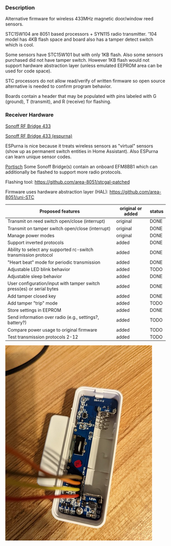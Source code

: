 ### Description
Alternative firmware for wireless 433MHz magnetic door/window reed sensors.

STC15W104 are 8051 based processors + SYN115 radio transmitter.
'104 model has 4KB flash space and board also has a tamper detect switch which is cool.

Some sensors have STC15W101 but with only 1KB flash. Also some sensors purchased did not have tamper switch.
However 1KB flash would not support hardware abstraction layer (unless emulated EEPROM area can be used for code space).

STC processors do not allow read/verify of written firmware so open source alternative is needed to confirm program behavior.

Boards contain a header that may be populated with pins labeled with G (ground), T (transmit), and R (receive) for flashing.

### Receiver Hardware
[Sonoff RF Bridge 433](https://tasmota.github.io/docs/devices/Sonoff-RF-Bridge-433/ "Sonoff Bridge 433 MHz")

[Sonoff RF Bridge 433 (espurna)](https://github.com/xoseperez/espurna "ESPurna")

ESPurna is nice because it treats wireless sensors as "virtual" sensors (show up as permanent switch entities in Home Assistant).
Also ESPurna can learn unique sensor codes.

[Portisch](https://github.com/Portisch/RF-Bridge-EFM8BB1 "Portisch")
Some Sonoff Bridge(s) contain an onboard EFM8BB1 which can additionally be flashed to support more radio protocols.


Flashing tool:
https://github.com/area-8051/stcgal-patched

Firmware uses hardware abstraction layer (HAL):
https://github.com/area-8051/uni-STC

| Proposed features | original or added | status |
| ------------- | ------------- | ------------- |
| Transmit on reed switch open/close (interrupt)  | original  | DONE |
| Transmit on tamper switch open/close (interrupt)  | original  | DONE |
| Manage power modes  | original  | DONE |
| Support inverted protocols  | added  | DONE |
| Ability to select any supported rc-switch transmission protocol  | added  | DONE |
| "Heart beat" mode for periodic transmission   | added  | DONE |
| Adjustable LED blink behavior   | added  | TODO |
| Adjustable sleep behavior  | added  | DONE |
| User configuration/input with tamper switch press(es) or serial bytes  | added  | DONE |
| Add tamper closed key  | added  | DONE |
| Add tamper "trip" mode   | added  | TODO |
| Store settings in EEPROM  | added  | DONE |
| Send information over radio (e.g., settings?, battery?)  | added  | TODO |
| Compare power usage to original firmware  | added  | TODO |
| Test transmission protocols 2-12  | added  | TODO |

![alt text](/photos/hookup_example.jpg "Wireless 433 MHz Door Sensor")
